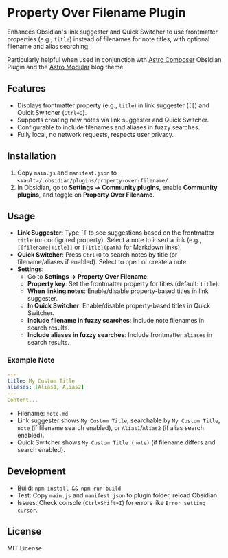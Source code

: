 # Property Over Filename Plugin

Enhances Obsidian's link suggester and Quick Switcher to use frontmatter properties (e.g., `title`) instead of filenames for note titles, with optional filename and alias searching.

Particularly helpful when used in conjunction wth [Astro Composer](https://github.com/davidvkimball/obsidian-astro-composer) Obsidian Plugin and the [Astro Modular](https://github.com/davidvkimball/astro-modular) blog theme.

## Features
- Displays frontmatter property (e.g., `title`) in link suggester (`[[`) and Quick Switcher (`Ctrl+O`).
- Supports creating new notes via link suggester and Quick Switcher.
- Configurable to include filenames and aliases in fuzzy searches.
- Fully local, no network requests, respects user privacy.

## Installation
1. Copy `main.js` and `manifest.json` to `<Vault>/.obsidian/plugins/property-over-filename/`.
2. In Obsidian, go to **Settings → Community plugins**, enable **Community plugins**, and toggle on **Property Over Filename**.

## Usage
- **Link Suggester**: Type `[[` to see suggestions based on the frontmatter `title` (or configured property). Select a note to insert a link (e.g., `[[filename|Title]]` or `[Title](path)` for Markdown links).
- **Quick Switcher**: Press `Ctrl+O` to search notes by title (or filename/aliases if enabled). Select to open or create a note.
- **Settings**:
  - Go to **Settings → Property Over Filename**.
  - **Property key**: Set the frontmatter property for titles (default: `title`).
  - **When linking notes**: Enable/disable property-based titles in link suggester.
  - **In Quick Switcher**: Enable/disable property-based titles in Quick Switcher.
  - **Include filename in fuzzy searches**: Include note filenames in search results.
  - **Include aliases in fuzzy searches**: Include frontmatter `aliases` in search results.

### Example Note
```yaml
---
title: My Custom Title
aliases: [Alias1, Alias2]
---
Content...
```
- Filename: `note.md`
- Link suggester shows `My Custom Title`; searchable by `My Custom Title`, `note` (if filename search enabled), or `Alias1`/`Alias2` (if alias search enabled).
- Quick Switcher shows `My Custom Title (note)` (if filename differs and search enabled).

## Development
- Build: `npm install && npm run build`
- Test: Copy `main.js` and `manifest.json` to plugin folder, reload Obsidian.
- Issues: Check console (`Ctrl+Shift+I`) for errors like `Error setting cursor`.

## License
MIT License
